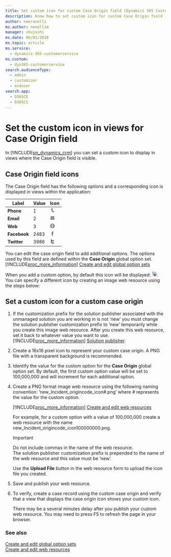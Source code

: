 ```yaml
---
title: Set custom icon for custom Case Origin field (Dynamics 365 Customer Service) | MicrosoftDocs
description: Know how to set custom icon for custom Case Origin field in Dynamics 365 Customer Service
author: neeranelli
ms.author: nenellim
manager: shujoshi
ms.date: 06/01/2018
ms.topic: article
ms.service: 
  - dynamics-365-customerservice
ms.custom: 
  - dyn365-customerservice
search.audienceType: 
  - admin
  - customizer
  - enduser
search.app: 
  - D365CE
  - D365CS
---
```


# Set the custom icon in views for Case Origin field

In [!INCLUDE[pn_dynamics_crm](../includes/pn-dynamics-crm.md)] you can set a custom icon to display in views where the Case Origin field is visible.  
  
## Case Origin field icons  
 The Case Origin field has the following options and a corresponding icon is displayed in views within the application:  
  
|Label|Value|Icon|  
|-----------|-----------|----------|  
|**Phone**|1|![Case origin icon for phone](../customerengagement/on-premises/customize/media/case-origin-phone-icon.png "Case origin icon for phone")|  
|**Email**|2|![Case origin button for email](../customerengagement/on-premises/customize/media/case-origin-email-icon.png "Case origin button for email")|  
|**Web**|3|![Case origin icon for web](../customerengagement/on-premises/customize/media/case-origin-web-icon.png "Case origin icon for web")|  
|**Facebook**|2483|![Facebook Case origin icon](../customerengagement/on-premises/customize/media/case-origin-facebook-icon.png "Facebook Case origin icon")|  
|**Twitter**|3986|![Case origin icon for Twitter](../customerengagement/on-premises/customize/media/case-origin-twitter-icon.png "Case origin icon for Twitter")|  
  
 You can edit the case origin field to add additional options. The options used by this field are defined within the **Case Origin** global option set. [!INCLUDE[proc_more_information](../includes/proc-more-information.md)] [Create and edit global option sets](../customerengagement/on-premises/customize/create-edit-global-option-sets.md)  
  
 When you add a custom option, by default this icon will be displayed: ![Case origin icon for a custom origin](../customerengagement/on-premises/customize/media/case-origin-custom-icon.png "Case origin icon for a custom origin"). You can specify a different icon by creating an image web resource using the steps below:  
  
## Set a custom icon for a custom case origin  
  
1. If the customization prefix for the solution publisher associated with the unmanaged solution you are working in is not ‘new’ you must change the solution publisher customization prefix to ‘new’ temporarily while you create this image web resource. After you create this web resource, set it back to whatever value you want to use. [!INCLUDE[proc_more_information](../includes/proc-more-information.md)] [Solution publisher](../customerengagement/on-premises/customize/change-solution-publisher-prefix.md).  
  
2. Create a 16x16 pixel icon to represent your custom case origin. A PNG file with a transparent background is recommended.  
  
3. Identify the value for the custom option for the **Case Origin** global option set. By default, the first custom option value will be set to 100,000,000 and will increment for each additional option.  
  
4. Create a PNG format image web resource using the following naming convention: ‘new_Incident_origincode_icon<em>#</em>.png’ where *#* represents the value for the custom option.  
  
   [!INCLUDE[proc_more_information](../includes/proc-more-information.md)] [Create and edit web resources](../customerengagement/on-premises/customize/create-edit-web-resources.md)  
  
   For example, for a custom option with a value of 100,000,000 create a web resource with the name new_Incident_origincode_icon100000000.png.  
  
   > [!IMPORTANT]
   >  Do not include commas in the name of the web resource.   
   > The solution publisher customization prefix is prepended to the name of the web resource and this value must be ‘new’.  
  
   Use the **Upload File** button in the web resource form to upload the icon file you created.  
  
5. Save and publish your web resource.  
  
6. To verify, create a case record using the custom case origin and verify that a view that displays the case origin icon shows your custom icon.  
  
    There may be a several minutes delay after you publish your custom web resource. You may need to press F5 to refresh the page in your browser.  
  
### See also  
 [Create and edit global option sets](../customerengagement/on-premises/customize/create-edit-global-option-sets.md)   
 [Create and edit web resources](../customerengagement/on-premises/customize/create-edit-web-resources.md)
